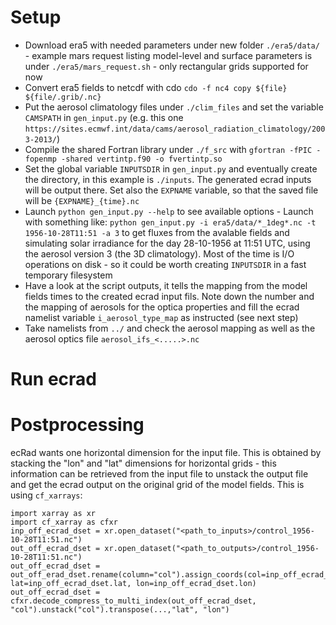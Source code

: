 # Setup
* Download era5 with needed parameters under new folder `./era5/data/` - example mars request listing model-level and surface parameters is under `./era5/mars_request.sh` - only rectangular grids supported for now
* Convert era5 fields to netcdf with cdo `cdo -f nc4 copy ${file} ${file/.grib/.nc}`
* Put the aerosol climatology files under `./clim_files` and set the variable `CAMSPATH` in `gen_input.py` (e.g. this one `https://sites.ecmwf.int/data/cams/aerosol_radiation_climatology/2003-2013/`)
* Compile the shared Fortran library under `./f_src` with `gfortran -fPIC -fopenmp -shared vertintp.f90 -o fvertintp.so`
* Set the global variable `INPUTSDIR` in `gen_input.py` and eventually create the directory, in this example is `./inputs`. The generated ecrad inputs will be output there. Set also the `EXPNAME` variable, so that the saved file will be `{EXPNAME}_{time}.nc`
* Launch `python gen_input.py --help` to see available options - Launch with something like: `python gen_input.py -i era5/data/*_1deg*.nc -t 1956-10-28T11:51 -a 3` to get fluxes from the avalable fields and simulating solar irradiance for the day 28-10-1956 at 11:51 UTC, using the aerosol version 3 (the 3D climatology). Most of the time is I/O operations on disk - so it could be worth creating `INPUTSDIR` in a fast temporary filesystem
* Have a look at the script outputs, it tells the mapping from the model fields times to the created ecrad input fils. Note down the number and the mapping of aerosols for the optica properties and fill the ecrad namelist variable `i_aerosol_type_map` as instructed (see next step)
* Take namelists from `../` and check the aerosol mapping as well as the aerosol optics file `aerosol_ifs_<.....>.nc`

# Run ecrad

# Postprocessing
ecRad wants one horizontal dimension for the input file. This is obtained by stacking the "lon" and "lat" dimensions for horizontal grids - this information can be retrieved from the input file to unstack the output file and get the ecrad output on the original grid of the model fields. This is using `cf_xarrays`:
```
import xarray as xr
import cf_xarray as cfxr
inp_off_ecrad_dset = xr.open_dataset("<path_to_inputs>/control_1956-10-28T11:51.nc")
out_off_ecrad_dset = xr.open_dataset("<path_to_outputs>/control_1956-10-28T11:51.nc")
out_off_ecrad_dset = out_off_erad_dset.rename(column="col").assign_coords(col=inp_off_ecrad_dset.col, lat=inp_off_ecrad_dset.lat, lon=inp_off_ecrad_dset.lon)
out_off_ecrad_dset = cfxr.decode_compress_to_multi_index(out_off_ecrad_dset, "col").unstack("col").transpose(...,"lat", "lon")
```
